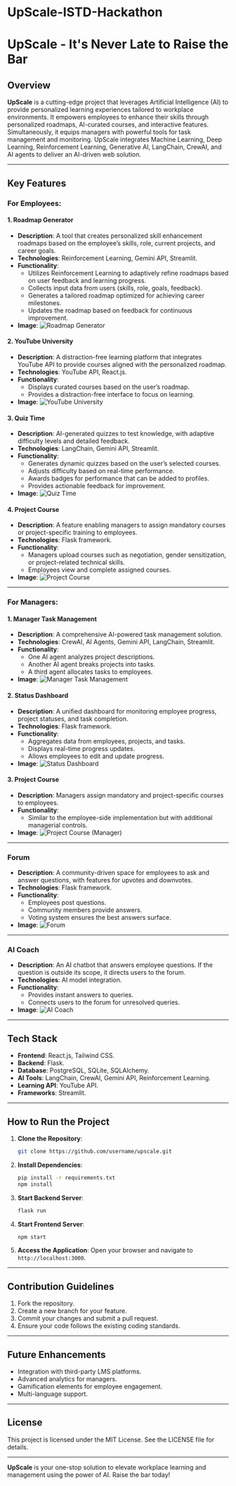 # UpScale-ISTD-Hackathon

# UpScale - It's Never Late to Raise the Bar

## Overview

**UpScale** is a cutting-edge project that leverages Artificial Intelligence (AI) to provide personalized learning experiences tailored to workplace environments. It empowers employees to enhance their skills through personalized roadmaps, AI-curated courses, and interactive features. Simultaneously, it equips managers with powerful tools for task management and monitoring. UpScale integrates Machine Learning, Deep Learning, Reinforcement Learning, Generative AI, LangChain, CrewAI, and AI agents to deliver an AI-driven web solution.

---

## Key Features

### For Employees:

#### 1. Roadmap Generator
- **Description**: A tool that creates personalized skill enhancement roadmaps based on the employee’s skills, role, current projects, and career goals.
- **Technologies**: Reinforcement Learning, Gemini API, Streamlit.
- **Functionality**:
  - Utilizes Reinforcement Learning to adaptively refine roadmaps based on user feedback and learning progress.
  - Collects input data from users (skills, role, goals, feedback).
  - Generates a tailored roadmap optimized for achieving career milestones.
  - Updates the roadmap based on feedback for continuous improvement.
- **Image**:
  ![Roadmap Generator](path/to/image1.png)

#### 2. YouTube University
- **Description**: A distraction-free learning platform that integrates YouTube API to provide courses aligned with the personalized roadmap.
- **Technologies**: YouTube API, React.js.
- **Functionality**:
  - Displays curated courses based on the user’s roadmap.
  - Provides a distraction-free interface to focus on learning.
- **Image**:
  ![YouTube University](path/to/image2.png)

#### 3. Quiz Time
- **Description**: AI-generated quizzes to test knowledge, with adaptive difficulty levels and detailed feedback.
- **Technologies**: LangChain, Gemini API, Streamlit.
- **Functionality**:
  - Generates dynamic quizzes based on the user’s selected courses.
  - Adjusts difficulty based on real-time performance.
  - Awards badges for performance that can be added to profiles.
  - Provides actionable feedback for improvement.
- **Image**:
  ![Quiz Time](path/to/image3.png)

#### 4. Project Course
- **Description**: A feature enabling managers to assign mandatory courses or project-specific training to employees.
- **Technologies**: Flask framework.
- **Functionality**:
  - Managers upload courses such as negotiation, gender sensitization, or project-related technical skills.
  - Employees view and complete assigned courses.
- **Image**:
  ![Project Course](path/to/image4.png)

---

### For Managers:

#### 1. Manager Task Management
- **Description**: A comprehensive AI-powered task management solution.
- **Technologies**: CrewAI, AI Agents, Gemini API, LangChain, Streamlit.
- **Functionality**:
  - One AI agent analyzes project descriptions.
  - Another AI agent breaks projects into tasks.
  - A third agent allocates tasks to employees.
- **Image**:
  ![Manager Task Management](path/to/image5.png)

#### 2. Status Dashboard
- **Description**: A unified dashboard for monitoring employee progress, project statuses, and task completion.
- **Technologies**: Flask framework.
- **Functionality**:
  - Aggregates data from employees, projects, and tasks.
  - Displays real-time progress updates.
  - Allows employees to edit and update progress.
- **Image**:
  ![Status Dashboard](path/to/image6.png)

#### 3. Project Course
- **Description**: Managers assign mandatory and project-specific courses to employees.
- **Functionality**:
  - Similar to the employee-side implementation but with additional managerial controls.
- **Image**:
  ![Project Course (Manager)](path/to/image7.png)

---

### Forum
- **Description**: A community-driven space for employees to ask and answer questions, with features for upvotes and downvotes.
- **Technologies**: Flask framework.
- **Functionality**:
  - Employees post questions.
  - Community members provide answers.
  - Voting system ensures the best answers surface.
- **Image**:
  ![Forum](path/to/image8.png)

---

### AI Coach
- **Description**: An AI chatbot that answers employee questions. If the question is outside its scope, it directs users to the forum.
- **Technologies**: AI model integration.
- **Functionality**:
  - Provides instant answers to queries.
  - Connects users to the forum for unresolved queries.
- **Image**:
  ![AI Coach](path/to/image9.png)

---

## Tech Stack

- **Frontend**: React.js, Tailwind CSS.
- **Backend**: Flask.
- **Database**: PostgreSQL, SQLite, SQLAlchemy.
- **AI Tools**: LangChain, CrewAI, Gemini API, Reinforcement Learning.
- **Learning API**: YouTube API.
- **Frameworks**: Streamlit.

---

## How to Run the Project

1. **Clone the Repository**:
   ```bash
   git clone https://github.com/username/upscale.git
   ```
2. **Install Dependencies**:
   ```bash
   pip install -r requirements.txt
   npm install
   ```
3. **Start Backend Server**:
   ```bash
   flask run
   ```
4. **Start Frontend Server**:
   ```bash
   npm start
   ```
5. **Access the Application**:
   Open your browser and navigate to `http://localhost:3000`.

---

## Contribution Guidelines

1. Fork the repository.
2. Create a new branch for your feature.
3. Commit your changes and submit a pull request.
4. Ensure your code follows the existing coding standards.

---

## Future Enhancements

- Integration with third-party LMS platforms.
- Advanced analytics for managers.
- Gamification elements for employee engagement.
- Multi-language support.

---

## License

This project is licensed under the MIT License. See the LICENSE file for details.

---

**UpScale** is your one-stop solution to elevate workplace learning and management using the power of AI. Raise the bar today!

